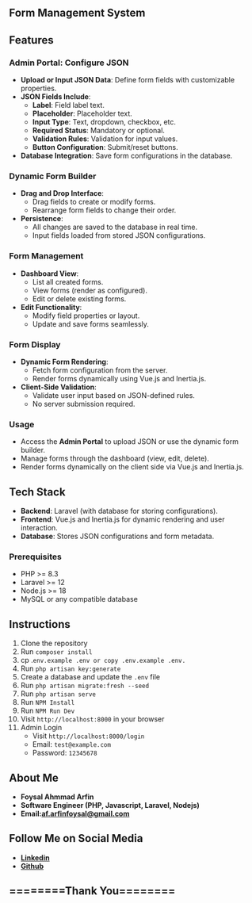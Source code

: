 ## Form Management System

## Features

### Admin Portal: Configure JSON
- **Upload or Input JSON Data**: Define form fields with customizable properties.
- **JSON Fields Include**:
  - **Label**: Field label text.
  - **Placeholder**: Placeholder text.
  - **Input Type**: Text, dropdown, checkbox, etc.
  - **Required Status**: Mandatory or optional.
  - **Validation Rules**: Validation for input values.
  - **Button Configuration**: Submit/reset buttons.
- **Database Integration**: Save form configurations in the database.

### Dynamic Form Builder
- **Drag and Drop Interface**:
  - Drag fields to create or modify forms.
  - Rearrange form fields to change their order.
- **Persistence**:
  - All changes are saved to the database in real time.
  - Input fields loaded from stored JSON configurations.

### Form Management
- **Dashboard View**:
  - List all created forms.
  - View forms (render as configured).
  - Edit or delete existing forms.
- **Edit Functionality**:
  - Modify field properties or layout.
  - Update and save forms seamlessly.

### Form Display
- **Dynamic Form Rendering**:
  - Fetch form configuration from the server.
  - Render forms dynamically using Vue.js and Inertia.js.
- **Client-Side Validation**:
  - Validate user input based on JSON-defined rules.
  - No server submission required.

### Usage
- Access the **Admin Portal** to upload JSON or use the dynamic form builder.
- Manage forms through the dashboard (view, edit, delete).
- Render forms dynamically on the client side via Vue.js and Inertia.js.

## Tech Stack
- **Backend**: Laravel (with database for storing configurations).
- **Frontend**: Vue.js and Inertia.js for dynamic rendering and user interaction.
- **Database**: Stores JSON configurations and form metadata.

### Prerequisites
- PHP >= 8.3
- Laravel >= 12
- Node.js >= 18
- MySQL or any compatible database


## Instructions

1. Clone the repository
2. Run `composer install`
3. cp .`env.example .env or copy .env.example .env.`
4. Run `php artisan key:generate`
6. Create a database and update the `.env` file
8. Run `php artisan migrate:fresh --seed`
9. Run `php artisan serve`
10. Run `NPM Install`   
11. Run `NPM Run Dev`
12. Visit `http://localhost:8000` in your browser
13. Admin Login
    - Visit `http://localhost:8000/login`
    - Email: `test@example.com`
    - Password: `12345678`




## About Me
- **Foysal Ahmmad Arfin**
- **Software Engineer (PHP, Javascript, Laravel, Nodejs)**
- **Email:af.arfinfoysal@gmail.com**


## Follow Me on Social Media 
- **[Linkedin](https://www.linkedin.com/in/arfinfoysal/)**
- **[Github](https://github.com/arfin-foysal/)**


## ========Thank You========